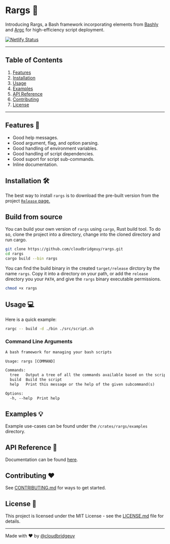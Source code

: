 # Rargs :rocket:

Introducing Rargs, a Bash framework incorporating elements from [Bashly](https://bashly.dannyb.co/) and [Argc](https://github.com/sigoden/argc) for high-efficiency script deployment.

[![Netlify Status](https://api.netlify.com/api/v1/badges/a6d76961-f1a5-4258-9211-56e5ff7da0a5/deploy-status)](https://app.netlify.com/sites/rargs/deploys)

---

## Table of Contents

1. [Features](#features)
2. [Installation](#installation)
3. [Usage](#usage)
4. [Examples](#examples)
5. [API Reference](#api-reference)
6. [Contributing](#contributing)
7. [License](#license)

---

## Features :star2:

- Good help messages.
- Good argument, flag, and option parsing.
- Good handling of environment variables.
- Good handling of script dependencies.
- Good suport for script sub-commands.
- Inline documentation.

## Installation :hammer_and_wrench:

The best way to install `rargs` is to download the pre-built version from the project [`Release`
page.](https://github.com/cloudbridgeuy/rargs)

## Build from source

You can build your own version of `rargs` using `cargo`, Rust build tool. To do so, clone the
project into a directory, change into the cloned directory and run cargo.

```bash
git clone https://github.com/cloudbridgeuy/rargs.git
cd rargs
cargo build --bin rargs
```

You can find the build binary in the created `target/release` dirctory by the name `rargs`. Copy it
into a directory on your path, or add the `release` directory you your `PATH`, and give the `rargs`
binary executable permissions.

```bash
chmod +x rargs
```

## Usage :computer:

Here is a quick example:

```bash
rargc -- build -d ./bin ./src/script.sh
```

### Command Line Arguments

```txt
A bash framework for managing your bash scripts

Usage: rargs [COMMAND]

Commands:
  tree   Output a tree of all the commands available based on the script root
  build  Build the script
  help   Print this message or the help of the given subcommand(s)

Options:
  -h, --help  Print help
```

## Examples :bulb:

Example use-cases can be found under the `/crates/rargs/examples` directory.

## API Reference :book:

Documentation can be found [here](rargs.cloudbridge.uy).

## Contributing :heart:

See [CONTRIBUTING.md](CONTRIBUTING.md) for ways to get started.

## License :scroll:

This project is licensed under the MIT License - see the [LICENSE.md](LICENSE.md) file for details.

---

Made with :heart: by [@cloudbridgeuy](https://github.com/cloudbridgeuy)
